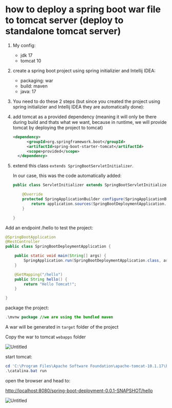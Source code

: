 # how to deploy a spring boot war file to tomcat server (deploy to standalone tomcat server)

1. My config:
   - jdk 17
   - tomcat 10

2. create a spring boot project using spring initializier and Intellij IDEA:
   - packaging: war
   - build: maven
   - java: 17

3. You need to do these 2 steps (but since you created the project using spring initializier and Intellij IDEA they are automatically done):

1. add tomcat as a provided dependency (meaning it will only be there during build and thats what we want, because in runtime, we will provide tomcat by deploying the project to tomcat)
    
    ```xml
    <dependency>
          <groupId>org.springframework.boot</groupId>
          <artifactId>spring-boot-starter-tomcat</artifactId>
          <scope>provided</scope>
      </dependency>
    ```
    
2. extend this class `extends SpringBootServletInitializer`.
    
    In our case, this was the code automatically added:
    
    ```java
    public class ServletInitializer extends SpringBootServletInitializer {
    
        @Override
        protected SpringApplicationBuilder configure(SpringApplicationBuilder application) {
            return application.sources(SpringBootDeploymentApplication.class);
        }
    
    }
    ```
    

Add an endpoint /hello to test the project:

```java
@SpringBootApplication
@RestController
public class SpringBootDeploymentApplication {

    public static void main(String[] args) {
        SpringApplication.run(SpringBootDeploymentApplication.class, args);
    }

    @GetMapping("/hello")
    public String hello() {
        return "Hello Tomcat!";
    }

}
```

package the project:

```java
.\mvnw package //we are using the bundled maven
```

A war will be generated in `target` folder of the project

Copy the war to tomcat `webapps` folder

![Untitled](Untitled.png)

start tomcat:

```powershell
cd 'C:\Program Files\Apache Software Foundation\apache-tomcat-10.1.17\bin'
.\catalina.bat run
```

open the browser and head to:

[http://localhost:8080/spring-boot-deployment-0.0.1-SNAPSHOT/hello](http://localhost:8080/spring-boot-deployment-0.0.1-SNAPSHOT/hello)

![Untitled](Untitled%201.png)